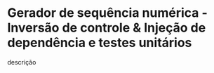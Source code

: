 # **Gerador de sequência numérica - Inversão de controle & Injeção de dependência e testes unitários**

descrição 
